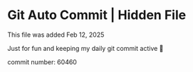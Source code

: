 # Git Auto Commit | Hidden File

This file was added Feb 12, 2025

Just for fun and keeping my daily git commit active 🤪

commit number: 60460

